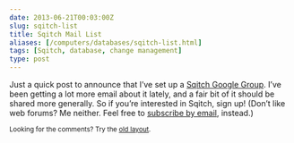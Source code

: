 ```yaml
--- 
date: 2013-06-21T00:03:00Z
slug: sqitch-list
title: Sqitch Mail List
aliases: [/computers/databases/sqitch-list.html]
tags: [Sqitch, database, change management]
type: post
---
```


<p>Just a quick post to announce that I’ve set up a
<a href="https://groups.google.com/forum/#!forum/sqitch-users">Sqitch Google Group</a>. I’ve been
getting a lot more email about it lately, and a fair bit of it should be shared more
generally. So if you’re interested in Sqitch, sign up! (Don’t like web forums? Me neither.
Feel free to <a href="mailto:sqitch-users+subscribe@googlegroups.com">subscribe by email</a>, instead.)</p>

<p class="past"><small>Looking for the comments? Try the <a rel="nofollow" href="//past.justatheory.com/computers/databases/sqitch-list.html">old layout</a>.</small></p>


